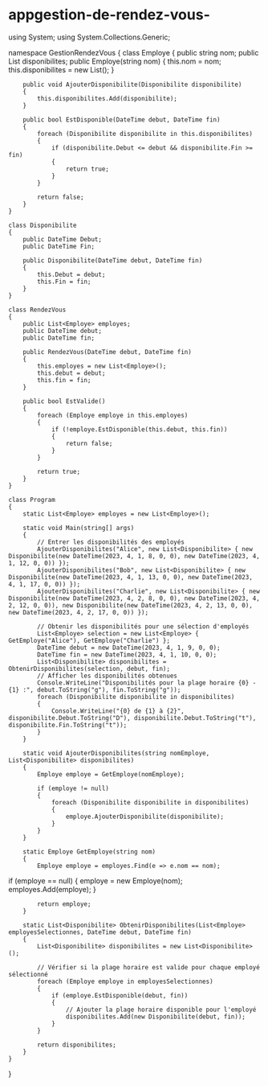 # appgestion-de-rendez-vous-
using System;
using System.Collections.Generic;

namespace GestionRendezVous
{
    class Employe
    {
        public string nom;
        public List<Disponibilite> disponibilites;
        public Employe(string nom)
        {
            this.nom = nom;
            this.disponibilites = new List<Disponibilite>();
        }

        public void AjouterDisponibilite(Disponibilite disponibilite)
        {
            this.disponibilites.Add(disponibilite);
        }

        public bool EstDisponible(DateTime debut, DateTime fin)
        {
            foreach (Disponibilite disponibilite in this.disponibilites)
            {
                if (disponibilite.Debut <= debut && disponibilite.Fin >= fin)
                {
                    return true;
                }
            }

            return false;
        }
    }

    class Disponibilite
    {
        public DateTime Debut;
        public DateTime Fin;

        public Disponibilite(DateTime debut, DateTime fin)
        {
            this.Debut = debut;
            this.Fin = fin;
        }
    }

    class RendezVous
    {
        public List<Employe> employes;
        public DateTime debut;
        public DateTime fin;

        public RendezVous(DateTime debut, DateTime fin)
        {
            this.employes = new List<Employe>();
            this.debut = debut;
            this.fin = fin;
        }

        public bool EstValide()
        {
            foreach (Employe employe in this.employes)
            {
                if (!employe.EstDisponible(this.debut, this.fin))
                {
                    return false;
                }
            }

            return true;
        }
    }

    class Program
    {
        static List<Employe> employes = new List<Employe>();

        static void Main(string[] args)
        {
            // Entrer les disponibilités des employés
            AjouterDisponibilites("Alice", new List<Disponibilite> { new Disponibilite(new DateTime(2023, 4, 1, 8, 0, 0), new DateTime(2023, 4, 1, 12, 0, 0)) });
            AjouterDisponibilites("Bob", new List<Disponibilite> { new Disponibilite(new DateTime(2023, 4, 1, 13, 0, 0), new DateTime(2023, 4, 1, 17, 0, 0)) });
            AjouterDisponibilites("Charlie", new List<Disponibilite> { new Disponibilite(new DateTime(2023, 4, 2, 8, 0, 0), new DateTime(2023, 4, 2, 12, 0, 0)), new Disponibilite(new DateTime(2023, 4, 2, 13, 0, 0), new DateTime(2023, 4, 2, 17, 0, 0)) });

            // Obtenir les disponibilités pour une sélection d'employés
            List<Employe> selection = new List<Employe> { GetEmploye("Alice"), GetEmploye("Charlie") };
            DateTime debut = new DateTime(2023, 4, 1, 9, 0, 0);
            DateTime fin = new DateTime(2023, 4, 1, 10, 0, 0);
            List<Disponibilite> disponibilites = ObtenirDisponibilites(selection, debut, fin);
            // Afficher les disponibilités obtenues
            Console.WriteLine("Disponibilités pour la plage horaire {0} - {1} :", debut.ToString("g"), fin.ToString("g"));
            foreach (Disponibilite disponibilite in disponibilites)
            {
                Console.WriteLine("{0} de {1} à {2}", disponibilite.Debut.ToString("D"), disponibilite.Debut.ToString("t"), disponibilite.Fin.ToString("t"));
            }
        }

        static void AjouterDisponibilites(string nomEmploye, List<Disponibilite> disponibilites)
        {
            Employe employe = GetEmploye(nomEmploye);

            if (employe != null)
            {
                foreach (Disponibilite disponibilite in disponibilites)
                {
                    employe.AjouterDisponibilite(disponibilite);
                }
            }
        }

        static Employe GetEmploye(string nom)
        {
            Employe employe = employes.Find(e => e.nom == nom);
 if (employe == null)
            {
                employe = new Employe(nom);
                employes.Add(employe);
            }

            return employe;
        }

        static List<Disponibilite> ObtenirDisponibilites(List<Employe> employesSelectionnes, DateTime debut, DateTime fin)
        {
            List<Disponibilite> disponibilites = new List<Disponibilite>();

            // Vérifier si la plage horaire est valide pour chaque employé sélectionné
            foreach (Employe employe in employesSelectionnes)
            {
                if (employe.EstDisponible(debut, fin))
                {
                    // Ajouter la plage horaire disponible pour l'employé
                    disponibilites.Add(new Disponibilite(debut, fin));
                }
            }

            return disponibilites;
        }
    }
}
